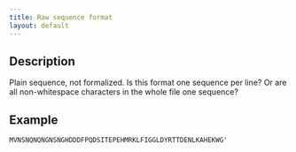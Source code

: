 ```yaml
---
title: Raw sequence format
layout: default
---
```


Description
-----------

Plain sequence, not formalized. Is this format one sequence per line? Or are all non-whitespace characters in the whole file one sequence?

Example
-------

```
MVNSNQNQNGNSNGHDDDFPQDSITEPEHMRKLFIGGLDYRTTDENLKAHEKWG'
```
 
